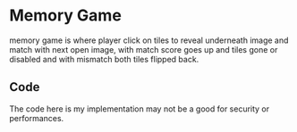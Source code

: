# Memory Game

memory game is where player click on tiles to reveal underneath image and match with next open image, with match score goes up and tiles gone or disabled and with mismatch both tiles flipped back.

## Code 
The code here is my implementation may not be a good for security or performances.